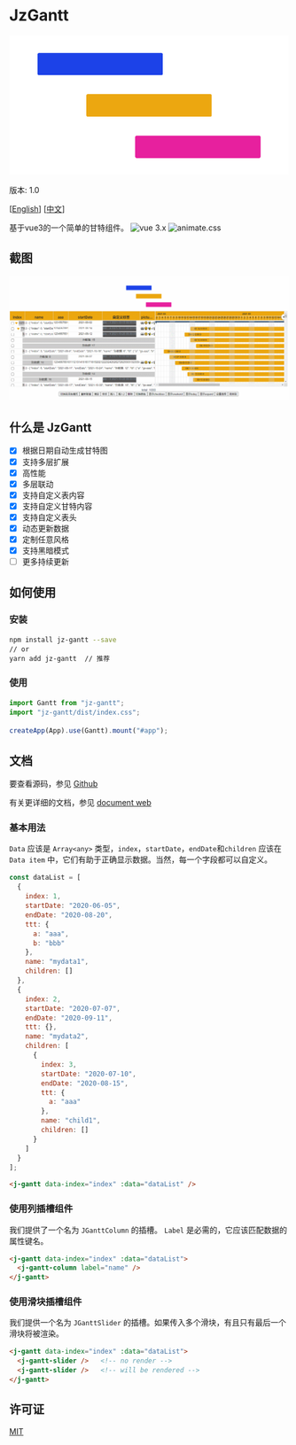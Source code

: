 # JzGantt

![](./src/assets/logo.png)

版本: 1.0

[[English](./README.md)] [[中文](./README_cn.md)]

基于vue3的一个简单的甘特组件。
![vue 3.x](https://img.shields.io/badge/vue-3.x-43B984) ![animate.css](https://img.shields.io/badge/animate.css-4.x-9E84E2)

## 截图

![截图](./public/screenshots/gantt.gif)

## 什么是 JzGantt

- [x] 根据日期自动生成甘特图
- [x] 支持多层扩展
- [x] 高性能
- [x] 多层联动
- [x] 支持自定义表内容
- [x] 支持自定义甘特内容
- [x] 支持自定义表头
- [x] 动态更新数据
- [x] 定制任意风格
- [x] 支持黑暗模式
- [ ] 更多持续更新

## 如何使用

### 安装

```bash
npm install jz-gantt --save
// or
yarn add jz-gantt  // 推荐
```

### 使用

```js
import Gantt from "jz-gantt";
import "jz-gantt/dist/index.css";

createApp(App).use(Gantt).mount("#app");
```

## 文档

要查看源码，参见 [Github](http://github.com/jeremyjone/jz-gantt)

有关更详细的文档，参见 [document web](https://docs.xiaopangying.com/gantt/)

### 基本用法

`Data` 应该是 `Array<any>` 类型，`index`，`startDate`，`endDate`和`children` 应该在 `Data item` 中，它们有助于正确显示数据。当然，每一个字段都可以自定义。

```js
const dataList = [
  {
    index: 1,
    startDate: "2020-06-05",
    endDate: "2020-08-20",
    ttt: {
      a: "aaa",
      b: "bbb"
    },
    name: "mydata1",
    children: []
  },
  {
    index: 2,
    startDate: "2020-07-07",
    endDate: "2020-09-11",
    ttt: {},
    name: "mydata2",
    children: [
      {
        index: 3,
        startDate: "2020-07-10",
        endDate: "2020-08-15",
        ttt: {
          a: "aaa"
        },
        name: "child1",
        children: []
      }
    ]
  }
];
```

```html
<j-gantt data-index="index" :data="dataList" />
```

### 使用列插槽组件

我们提供了一个名为 `JGanttColumn` 的插槽。 `Label` 是必需的，它应该匹配数据的属性键名。

```html
<j-gantt data-index="index" :data="dataList">
  <j-gantt-column label="name" />
</j-gantt>
```

### 使用滑块插槽组件

我们提供一个名为 `JGanttSlider` 的插槽。如果传入多个滑块，有且只有最后一个滑块将被渲染。

```html
<j-gantt data-index="index" :data="dataList">
  <j-gantt-slider />   <!-- no render -->
  <j-gantt-slider />   <!-- will be rendered -->
</j-gantt>
```

## 许可证

[MIT](./LICENSE)
